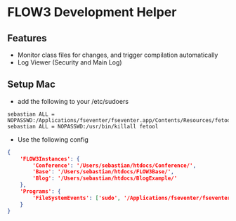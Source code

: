 # FLOW3 Development Helper

## Features

* Monitor class files for changes, and trigger compilation automatically
* Log Viewer (Security and Main Log)

## Setup Mac

* add the following to your /etc/sudoers
```
sebastian ALL = NOPASSWD:/Applications/fseventer/fseventer.app/Contents/Resources/fetool
sebastian ALL = NOPASSWD:/usr/bin/killall fetool
```

* Use the following config
```json
{
	'FLOW3Instances': {
		'Conference': '/Users/sebastian/htdocs/Conference/',
		'Base': '/Users/sebastian/htdocs/FLOW3Base/',
		'Blog': '/Users/sebastian/htdocs/BlogExample/'
	},
	'Programs': {
		'FileSystemEvents': ['sudo', '/Applications/fseventer/fseventer.app/Contents/Resources/fetool']
	}
}
```